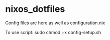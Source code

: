 # nixos_dotfiles
Config files are here as well as configuration.nix

To use script:
sudo chmod +x config-setup.sh
